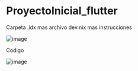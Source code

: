 # ProyectoInicial_flutter
Carpeta .idx mas archivo dev.nix mas instrucciones 

![image](https://github.com/user-attachments/assets/31a49083-f7c7-4756-82a3-7973365ccf27)


Codigo 


![image](https://github.com/user-attachments/assets/c94c4e40-5c41-449d-b893-c7d95bc4e0a0)
